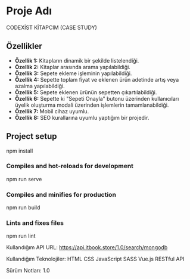 # Proje Adı

CODEXİST KİTAPCIM (CASE STUDY)

## Özellikler

- **Özellik 1:** Kitapların dinamik bir şekilde listelendiği.
- **Özellik 2:** Kitaplar arasında arama yapılabildiği.
- **Özellik 3:** Sepete ekleme işleminin yapılabildiği.
- **Özellik 4:** Sepette toplam fiyat ve eklenen ürün adetinde artış veya azalma yapılabildiği.
- **Özellik 5:** Sepete eklenen ürünün sepetten çıkartılabildiği.
- **Özellik 6:** Sepette ki "Sepeti Onayla" butonu üzerinden kullanıcıları üyelik oluşturma modali üzerinden işlemlerin tamamlanabildiği.
- **Özellik 7:** Mobil cihaz uyumlu.
- **Özellik 8:** SEO kurallarına uyumlu yaptığım bir projedir.

## Project setup
npm install

### Compiles and hot-reloads for development
npm run serve

### Compiles and minifies for production
npm run build

### Lints and fixes files
npm run lint

Kullandığım API URL:
https://api.itbook.store/1.0/search/mongodb

Kullandığım Teknolojiler:
HTML 
CSS
JavaScript
SASS
Vue.js
RESTful API

Sürüm Notları:
1.0
